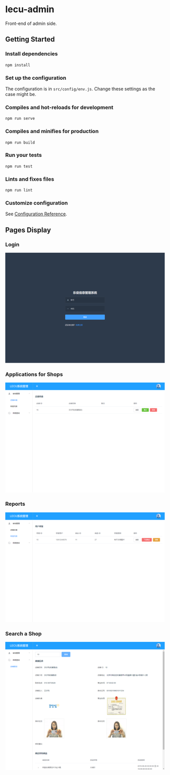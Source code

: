 # lecu-admin

Front-end of admin side.

## Getting Started

### Install dependencies

```
npm install
```

### Set up the configuration

The configuration is in `src/config/env.js`. Change these settings as the case might be.

### Compiles and hot-reloads for development

```
npm run serve
```

### Compiles and minifies for production

```
npm run build
```

### Run your tests

```
npm run test
```

### Lints and fixes files

```
npm run lint
```

### Customize configuration

See [Configuration Reference](https://cli.vuejs.org/config/).

## Pages Display

### Login

![Login Page](public/screenshots/login.png 'login page')

### Applications for Shops

![Applications Page](public/screenshots/shop-list.png 'applications page')

### Reports

![Reports Page](public/screenshots/report-list.png 'reports page')

### Search a Shop

![Search Page](public/screenshots/info-search.png 'search page')
